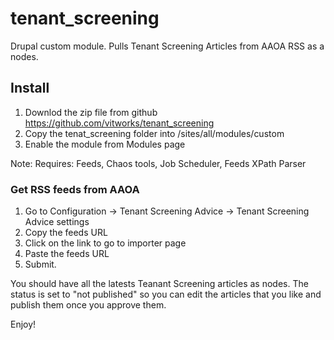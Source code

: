 # tenant_screening
Drupal custom module. Pulls Tenant Screening Articles from AAOA RSS as a nodes.

## Install
1. Downlod the zip file from github https://github.com/vitworks/tenant_screening
2. Copy the tenat_screening folder into /sites/all/modules/custom
3. Enable the module from Modules page

Note: Requires: Feeds, Chaos tools, Job Scheduler, Feeds XPath Parser

### Get RSS feeds from AAOA
1. Go to Configuration -> Tenant Screening Advice -> Tenant Screening Advice settings
2. Copy the feeds URL
3. Click on the link to go to importer page
4. Paste the feeds URL
5. Submit.

You should have all the latests Teanant Screening articles as nodes. The status is set to "not published" so you can edit the articles that you like and publish them once you approve them.

Enjoy!
